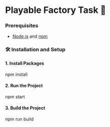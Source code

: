 # Playable Factory Task 🚀


### Prerequisites

- [Node.js](https://nodejs.org/) and [npm](https://www.npmjs.com/)

### 🛠 Installation and Setup

#### 1. **Install Packages**
npm install
#### 2. **Run the Project**
npm start
#### 3. **Build the Project**
npm run build


